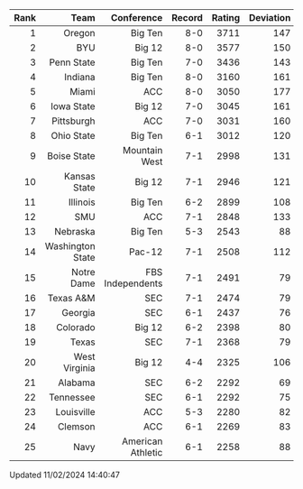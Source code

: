 | Rank  | Team                 | Conference           | Record   | Rating | Deviation |
| ---:  | ---:                 | ---:                 | ---:     | ---:   | ---:      |
| 1     | Oregon               | Big Ten              | 8-0      | 3711   | 147       |
| 2     | BYU                  | Big 12               | 8-0      | 3577   | 150       |
| 3     | Penn State           | Big Ten              | 7-0      | 3436   | 143       |
| 4     | Indiana              | Big Ten              | 8-0      | 3160   | 161       |
| 5     | Miami                | ACC                  | 8-0      | 3050   | 177       |
| 6     | Iowa State           | Big 12               | 7-0      | 3045   | 161       |
| 7     | Pittsburgh           | ACC                  | 7-0      | 3031   | 160       |
| 8     | Ohio State           | Big Ten              | 6-1      | 3012   | 120       |
| 9     | Boise State          | Mountain West        | 7-1      | 2998   | 131       |
| 10    | Kansas State         | Big 12               | 7-1      | 2946   | 121       |
| 11    | Illinois             | Big Ten              | 6-2      | 2899   | 108       |
| 12    | SMU                  | ACC                  | 7-1      | 2848   | 133       |
| 13    | Nebraska             | Big Ten              | 5-3      | 2543   | 88        |
| 14    | Washington State     | Pac-12               | 7-1      | 2508   | 112       |
| 15    | Notre Dame           | FBS Independents     | 7-1      | 2491   | 79        |
| 16    | Texas A&M            | SEC                  | 7-1      | 2474   | 79        |
| 17    | Georgia              | SEC                  | 6-1      | 2437   | 76        |
| 18    | Colorado             | Big 12               | 6-2      | 2398   | 80        |
| 19    | Texas                | SEC                  | 7-1      | 2368   | 79        |
| 20    | West Virginia        | Big 12               | 4-4      | 2325   | 106       |
| 21    | Alabama              | SEC                  | 6-2      | 2292   | 69        |
| 22    | Tennessee            | SEC                  | 6-1      | 2292   | 75        |
| 23    | Louisville           | ACC                  | 5-3      | 2280   | 82        |
| 24    | Clemson              | ACC                  | 6-1      | 2269   | 83        |
| 25    | Navy                 | American Athletic    | 6-1      | 2258   | 88        |

Updated 11/02/2024 14:40:47
